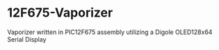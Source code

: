 # 12F675-Vaporizer
Vaporizer written in PIC12F675 assembly utilizing a Digole OLED128x64 Serial Display
